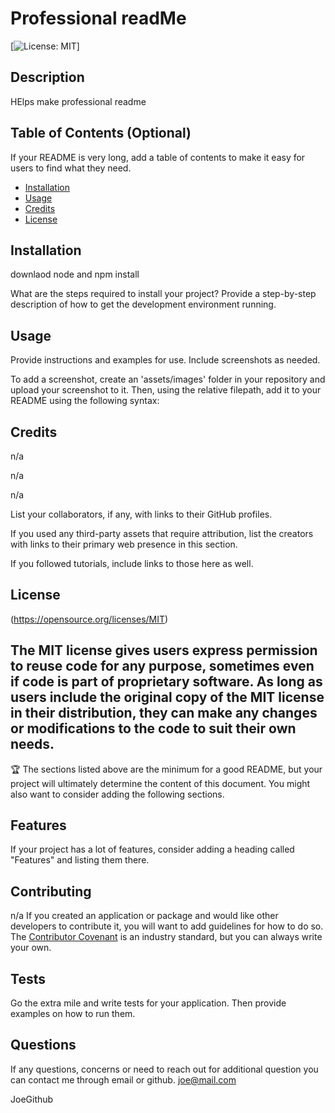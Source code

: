 # Professional readMe
  [![License: MIT](https://img.shields.io/badge/License-MIT-yellow.svg)]


  ## Description 
  
  HElps make professional readme 
  
  
  ## Table of Contents (Optional)
  
  If your README is very long, add a table of contents to make it easy for users to find what they need.
  
  * [Installation](#installation)
  * [Usage](#usage)
  * [Credits](#credits)
  * [License](#license)
  
  
  ## Installation
  downlaod node and npm install

  What are the steps required to install your project? Provide a step-by-step description of how to get the development environment running.
  
  
  ## Usage 
  
  Provide instructions and examples for use. Include screenshots as needed.
  
  To add a screenshot, create an 'assets/images' folder in your repository and upload your screenshot to it. Then, using the relative filepath, add it to your README using the following syntax:
  
  
  
  
  ## Credits
  n/a

  n/a

  n/a

  List your collaborators, if any, with links to their GitHub profiles.
  
  If you used any third-party assets that require attribution, list the creators with links to their primary web presence in this section.
  
  If you followed tutorials, include links to those here as well.
  
  
  ## License

  (https://opensource.org/licenses/MIT)
  
 The MIT license gives users express permission to reuse code for any purpose, sometimes even if code is part of proprietary software. As long as users include the original copy of the MIT license in their distribution, they can make any changes or modifications to the code to suit their own needs.
  ---
  
  🏆 The sections listed above are the minimum for a good README, but your project will ultimately determine the content of this document. You might also want to consider adding the following sections.
  
 
  
  
  ## Features
  
  If your project has a lot of features, consider adding a heading called "Features" and listing them there.
  
  
  ## Contributing
  n/a
  If you created an application or package and would like other developers to contribute it, you will want to add guidelines for how to do so. The [Contributor Covenant](https://www.contributor-covenant.org/) is an industry standard, but you can always write your own.
  
  ## Tests
  
  Go the extra mile and write tests for your application. Then provide examples on how to run them.
  
  ## Questions
  If any questions, concerns or need to reach out for additional question you can contact me through email or github.
  joe@mail.com
  
  JoeGithub

